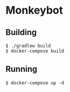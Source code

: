 Monkeybot
=========

Building
--------

    $ ./gradlew build
    $ docker-compose build

Running
-------

    $ docker-compose up -d 
